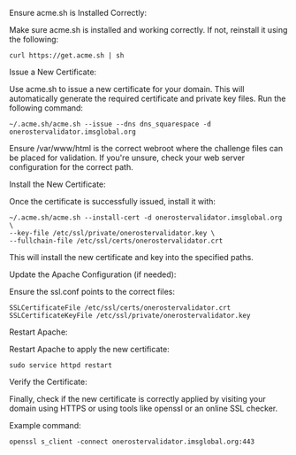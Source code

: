 Ensure acme.sh is Installed Correctly:

Make sure acme.sh is installed and working correctly. If not, reinstall it using the following:

    curl https://get.acme.sh | sh

Issue a New Certificate:

Use acme.sh to issue a new certificate for your domain. This will automatically generate the required certificate and private key files. Run the following command:

    ~/.acme.sh/acme.sh --issue --dns dns_squarespace -d onerostervalidator.imsglobal.org


Ensure /var/www/html is the correct webroot where the challenge files can be placed for validation. If you're unsure, check your web server configuration for the correct path.

Install the New Certificate:

Once the certificate is successfully issued, install it with:

    ~/.acme.sh/acme.sh --install-cert -d onerostervalidator.imsglobal.org \
    --key-file /etc/ssl/private/onerostervalidator.key \
    --fullchain-file /etc/ssl/certs/onerostervalidator.crt

This will install the new certificate and key into the specified paths.

Update the Apache Configuration (if needed):

Ensure the ssl.conf points to the correct files:

    SSLCertificateFile /etc/ssl/certs/onerostervalidator.crt
    SSLCertificateKeyFile /etc/ssl/private/onerostervalidator.key

Restart Apache:

Restart Apache to apply the new certificate:

    sudo service httpd restart

Verify the Certificate:

Finally, check if the new certificate is correctly applied by visiting your domain using HTTPS or using tools like openssl or an online SSL checker.

Example command:

    openssl s_client -connect onerostervalidator.imsglobal.org:443


